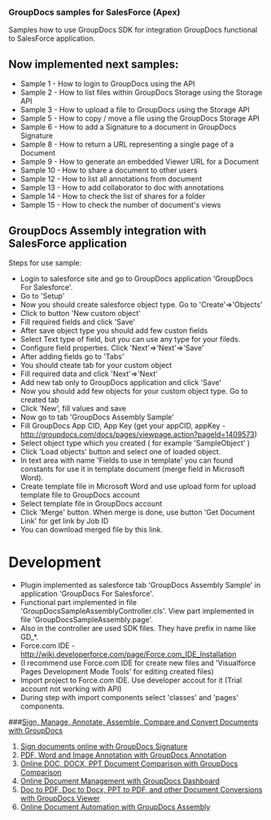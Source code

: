 ### GroupDocs samples for SalesForce (Apex)

Samples how to use GroupDocs SDK for integration GroupDocs functional to SalesForce application.

## Now implemented next samples:
* Sample 1  - How to login to GroupDocs using the API
* Sample 2  - How to list files within GroupDocs Storage using the Storage API
* Sample 3  - How to upload a file to GroupDocs using the Storage API
* Sample 5  - How to copy / move a file using the GroupDocs Storage API
* Sample 6  - How to add a Signature to a document in GroupDocs Signature
* Sample 8  - How to return a URL representing a single page of a Document
* Sample 9  - How to generate an embedded Viewer URL for a Document
* Sample 10 - How to share a document to other users
* Sample 12 - How to list all annotations from document
* Sample 13 - How to add collaborator to doc with annotations
* Sample 14 - How to check the list of shares for a folder
* Sample 15 - How to check the number of document's views

## GroupDocs Assembly integration with SalesForce application

Steps for use sample:
* Login to salesforce site and go to GroupDocs application 'GroupDocs For Salesforce'.
* Go to 'Setup'
* Now you should create salesforce object type. Go to 'Create'=>'Objects'
* Click to button 'New custom object'
* Fill required fields and click 'Save'
* After save object type you should add few custon fields 
* Select Text type of field, but you can use any type for your fileds.
* Configure field properties. Click 'Next'=>'Next'=>'Save'
* After adding fields go to 'Tabs'
* You should cteate tab for your custom object
* Fill required data and click 'Next'=>'Next'
* Add new tab only to GroupDocs application and click 'Save'
* Now you should add few objects for your custom object type. Go to created tab
* Click 'New', fill values and save
* Now go to tab 'GroupDocs Assembly Sample'
* Fill GroupDocs App CID, App Key (get your appCID, appKey - http://groupdocs.com/docs/pages/viewpage.action?pageId=1409573)
* Select object type which you created ( for example 'SampleObject' )
* Click 'Load objects' button and select one of loaded object.
* In text area with name 'Fields to use in template' you can found constants for use it in template document (merge field in Microsoft Word).
* Create template file in Microsoft Word and use upload form for upload template file to GroupDocs account
* Select template file in GroupDocs account
* Click 'Merge' button. When merge is done, use button 'Get Document Link' for get link by Job ID
* You can download merged file by this link.

# Development

* Plugin implemented as salesforce tab 'GroupDocs Assembly Sample' in  application 'GroupDocs For Salesforce'.
* Functional part implemented in file 'GroupDocsSampleAssemblyController.cls'. View part implemented in file 'GroupDocsSampleAssembly.page'.
* Also in the controller are used SDK files. They have prefix in name like GD_*.
* Force.com IDE - http://wiki.developerforce.com/page/Force.com_IDE_Installation
* (I recommend use Force.com IDE for create new files and 'Visualforce Pages Development Mode Tools' for editing created files)
* Import project to Force.com IDE. Use developer accout for it (Trial account not working with API)
* During step with import components select 'classes' and 'pages' components.

###[Sign, Manage, Annotate, Assemble, Compare and Convert Documents with GroupDocs](http://groupdocs.com)
1. [Sign documents online with GroupDocs Signature](http://groupdocs.com/apps/signature)
2. [PDF, Word and Image Annotation with GroupDocs Annotation](http://groupdocs.com/apps/annotation)
3. [Online DOC, DOCX, PPT Document Comparison with GroupDocs Comparison](http://groupdocs.com/apps/comparison)
4. [Online Document Management with GroupDocs Dashboard](http://groupdocs.com/apps/dashboard)
5. [Doc to PDF, Doc to Docx, PPT to PDF, and other Document Conversions with GroupDocs Viewer](http://groupdocs.com/apps/viewer)
6. [Online Document Automation with GroupDocs Assembly](http://groupdocs.com/apps/assembly)

